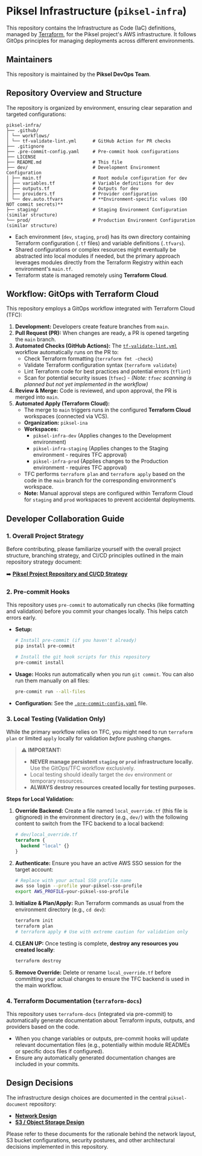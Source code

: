 # Piksel Infrastructure (`piksel-infra`)

This repository contains the Infrastructure as Code (IaC) definitions, managed by [Terraform](https://www.terraform.io/), for the Piksel project's AWS infrastructure. It follows GitOps principles for managing deployments across different environments.

## Maintainers

This repository is maintained by the **Piksel DevOps Team**.

## Repository Overview and Structure

The repository is organized by environment, ensuring clear separation and targeted configurations:

<!-- prettier-ignore-start -->
```
piksel-infra/
├── .github/
│ └── workflows/
│ └── tf-validate-lint.yml      # GitHub Action for PR checks
├── .gitignore
├── .pre-commit-config.yaml     # Pre-commit hook configurations
├── LICENSE
├── README.md                   # This file
├── dev/                        # Development Environment Configuration
│ ├── main.tf                   # Root module configuration for dev
│ ├── variables.tf              # Variable definitions for dev
│ ├── outputs.tf                # Outputs for dev
│ ├── providers.tf              # Provider configuration
│ └── dev.auto.tfvars           # **Environment-specific values (DO NOT commit secrets)**
├── staging/                    # Staging Environment Configuration (similar structure)
└── prod/                       # Production Environment Configuration (similar structure)

```
<!-- prettier-ignore-end -->

- Each environment (`dev`, `staging`, `prod`) has its own directory containing Terraform configuration (`.tf` files) and variable definitions (`.tfvars`).
- Shared configurations or complex resources might eventually be abstracted into local modules if needed, but the primary approach leverages modules directly from the Terraform Registry within each environment's `main.tf`.
- Terraform state is managed remotely using **Terraform Cloud**.

## Workflow: GitOps with Terraform Cloud

This repository employs a GitOps workflow integrated with Terraform Cloud (TFC):

1.  **Development:** Developers create feature branches from `main`.
2.  **Pull Request (PR):** When changes are ready, a PR is opened targeting the `main` branch.
3.  **Automated Checks (GitHub Actions):** The [`tf-validate-lint.yml`](./.github/workflows/tf-validate-lint.yml) workflow automatically runs on the PR to:
    - Check Terraform formatting (`terraform fmt -check`)
    - Validate Terraform configuration syntax (`terraform validate`)
    - Lint Terraform code for best practices and potential errors (`tflint`)
    - Scan for potential security issues (`tfsec`) - _(Note: `tfsec` scanning is planned but not yet implemented in the workflow)_
4.  **Review & Merge:** Code is reviewed, and upon approval, the PR is merged into `main`.
5.  **Automated Apply (Terraform Cloud):**
    - The merge to `main` triggers runs in the configured **Terraform Cloud** workspaces (connected via VCS).
    - **Organization:** `piksel-ina`
    - **Workspaces:**
      - `piksel-infra-dev` (Applies changes to the Development environment)
      - `piksel-infra-staging` (Applies changes to the Staging environment - requires TFC approval)
      - `piksel-infra-prod` (Applies changes to the Production environment - requires TFC approval)
    - TFC performs `terraform plan` and `terraform apply` based on the code in the `main` branch for the corresponding environment's workspace.
    - **Note:** Manual approval steps are configured within Terraform Cloud for `staging` and `prod` workspaces to prevent accidental deployments.

## Developer Collaboration Guide

### 1. Overall Project Strategy

Before contributing, please familiarize yourself with the overall project structure, branching strategy, and CI/CD principles outlined in the main repository strategy document:

➡️ **[Piksel Project Repository and CI/CD Strategy](https://github.com/piksel-ina/piksel-document/blob/main/operations/01-repository-strategy-and-cicd.md)**

### 2. Pre-commit Hooks

This repository uses `pre-commit` to automatically run checks (like formatting and validation) before you commit your changes locally. This helps catch errors early.

- **Setup:**

  ```bash
  # Install pre-commit (if you haven't already)
  pip install pre-commit

  # Install the git hook scripts for this repository
  pre-commit install
  ```

- **Usage:** Hooks run automatically when you run `git commit`. You can also run them manually on all files:
  ```bash
  pre-commit run --all-files
  ```
- **Configuration:** See the [`.pre-commit-config.yaml`](./.pre-commit-config.yaml) file.

### 3. Local Testing (Validation Only)

While the primary workflow relies on TFC, you might need to run `terraform plan` or limited `apply` locally for validation _before_ pushing changes.

> **⚠️ IMPORTANT:**
>
> - **NEVER manage persistent `staging` or `prod` infrastructure locally.** Use the GitOps/TFC workflow exclusively.
> - Local testing should ideally target the `dev` environment or temporary resources.
> - **ALWAYS destroy resources created locally for testing purposes.**

**Steps for Local Validation:**

1.  **Override Backend:** Create a file named `local_override.tf` (this file is gitignored) in the environment directory (e.g., `dev/`) with the following content to switch from the TFC backend to a local backend:
    ```terraform
    # dev/local_override.tf
    terraform {
      backend "local" {}
    }
    ```
2.  **Authenticate:** Ensure you have an active AWS SSO session for the target account:
    ```bash
    # Replace with your actual SSO profile name
    aws sso login --profile your-piksel-sso-profile
    export AWS_PROFILE=your-piksel-sso-profile
    ```
3.  **Initialize & Plan/Apply:** Run Terraform commands as usual from the environment directory (e.g., `cd dev`):
    ```bash
    terraform init
    terraform plan
    # terraform apply # Use with extreme caution for validation only
    ```
4.  **CLEAN UP:** Once testing is complete, **destroy any resources you created locally**:
    ```bash
    terraform destroy
    ```
5.  **Remove Override:** Delete or rename `local_override.tf` before committing your actual changes to ensure the TFC backend is used in the main workflow.

### 4. Terraform Documentation (`terraform-docs`)

This repository uses `terraform-docs` (integrated via pre-commit) to automatically generate documentation about Terraform inputs, outputs, and providers based on the code.

- When you change variables or outputs, pre-commit hooks will update relevant documentation files (e.g., potentially within module READMEs or specific docs files if configured).
- Ensure any automatically generated documentation changes are included in your commits.

## Design Decisions

The infrastructure design choices are documented in the central `piksel-document` repository:

- **[Network Design](https://github.com/piksel-ina/piksel-document/blob/main/architecture/network.md)**
- **[S3 / Object Storage Design](https://github.com/piksel-ina/piksel-document/blob/main/architecture/object-storage.md)**

Please refer to these documents for the rationale behind the network layout, S3 bucket configurations, security postures, and other architectural decisions implemented in this repository.
